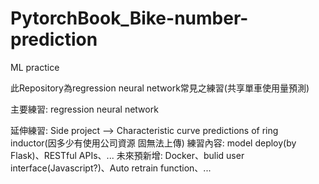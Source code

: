 # PytorchBook_Bike-number-prediction
ML practice

此Repository為regression neural network常見之練習(共享單車使用量預測)

主要練習: regression neural network

延伸練習: Side project --> Characteristic curve predictions of ring inductor(因多少有使用公司資源 固無法上傳)
練習內容: model deploy(by Flask)、RESTful APIs、...
未來預新增: Docker、bulid user interface(Javascript?)、Auto retrain function、...

